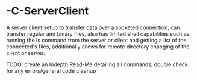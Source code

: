 # -C-ServerClient
A server client setup to transfer data over a socketed connection, can transfer regular and binary files, 
also has limited shell capabilities such as: 
running the ls command from the server or client and getting a list of the connected's files, 
additionally allows for remote directory changing of the client or server. 

TODO: create an Indepth Read-Me detailing all commands, double check for any errors/general code cleanup
